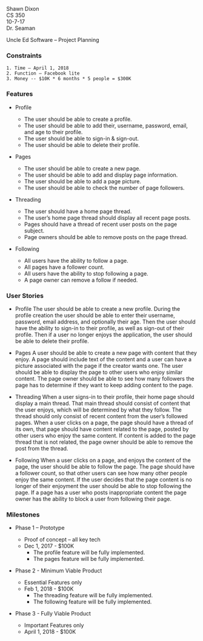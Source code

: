    Shawn Dixon  
   CS 350  
   10-7-17  
   Dr. Seaman  

Uncle Ed Software – Project Planning

### Constraints
	1. Time – April 1, 2018
	2. Function – Facebook lite
	3. Money -- $10K * 6 months * 5 people = $300K

### Features
* Profile
  * The user should be able to create a profile.
  * The user should be able to add their, username, password, email, and age to their profile.
  * The user should be able to sign-in & sign-out.
  * The user should be able to delete their profile.
		
* Pages
  * The user should be able to create a new page.
  * The user should be able to add and display page information.
  * The user should be able to add a page picture.
  * The user should be able to check the number of page followers.

* Threading
  * The user should have a home page thread.
  * The user’s home page thread should display all recent page posts.
  * Pages should have a thread of recent user posts on the page subject.
  * Page owners should be able to remove posts on the page thread.
	
* Following
  * All users have the ability to follow a page.
  * All pages have a follower count.
  * All users have the ability to stop following a page.
  * A page owner can remove a follow if needed.
	
	
### User Stories
* Profile
   The user should be able to create a new profile. During the profile creation the user should be able to enter their username, password, email address, and optionally their age. Then the user should have the ability to sign-in to their profile, as well as sign-out of their profile. Then if a user no longer enjoys the application, the user should be able to delete their profile.  
* Pages
A user should be able to create a new page with content that they enjoy. A page should include text of the content and a user can have a picture associated with the page if the creator wants one. The user should be able to display the page to other users who enjoy similar content. The page owner should be able to see how many followers the page has to determine if they want to keep adding content to the page.

* Threading
   When a user signs-in to their profile, their home page should display a main thread. That main thread should consist of content that the user enjoys, which will be determined by what they follow. The thread should only consist of recent content from the user’s followed pages. When a user clicks on a page, the page should have a thread of its own, that page should have content related to the page, posted by other users who enjoy the same content. If content is added to the page thread that is not related, the page owner should be able to remove the post from the thread.  

* Following
   When a user clicks on a page, and enjoys the content of the page, the user should be able to follow the page. The page should have a follower count, so that other users can see how many other people enjoy the same content. If the user decides that the page content is no longer of their enjoyment the user should be able to stop following the page. If a page has a user who posts inappropriate content the page owner has the ability to block a user from following their page.  

### Milestones
* Phase 1 – Prototype
  * Proof of concept – all key tech
  * Dec 1, 2017 - $100K
    * The profile feature will be fully implemented.
    * The pages feature will be fully implemented.

* Phase 2 - Minimum Viable Product
  * Essential Features only
  * Feb 1, 2018 - $100K
    * The threading feature will be fully implemented.
    * The following feature will be fully implemented.

* Phase 3 - Fully Viable Product
  * Important Features only
  * April 1, 2018 - $100K

